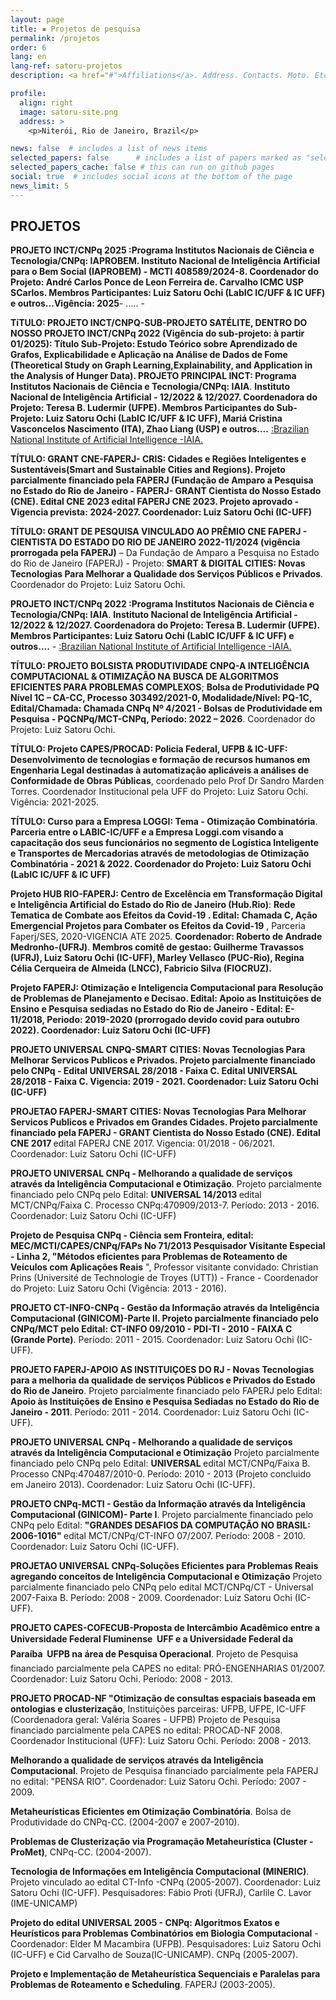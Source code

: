 ```yaml
---
layout: page
title: ▪ Projetos de pesquisa
permalink: /projetos
order: 6
lang: en
lang-ref: satoru-projetos
description: <a href="#">Affiliations</a>. Address. Contacts. Moto. Etc.

profile:
  align: right
  image: satoru-site.png
  address: >
    <p>Niterói, Rio de Janeiro, Brazil</p>

news: false  # includes a list of news items
selected_papers: false      # includes a list of papers marked as "selected={true}" (only run locally!)
selected_papers_cache: false # this can run on github pages
social: true  # includes social icons at the bottom of the page
news_limit: 5
---
```

## **PROJETOS**


**PROJETO INCT/CNPq 2025 :Programa Institutos Nacionais de Ciência e Tecnologia/CNPq: IAPROBEM. Instituto Nacional de Inteligência Artificial para o Bem Social (IAPROBEM) - MCTI 408589/2024-8. Coordenador do Projeto: André Carlos Ponce de Leon Ferreira de. Carvalho ICMC USP SCarlos. Membros Participantes: Luiz Satoru Ochi (LabIC IC/UFF & IC UFF) e outros...Vigência: 2025**- ..... - 

**TíTULO: PROJETO INCT/CNPQ-SUB-PROJETO SATÉLITE, DENTRO DO NOSSO PROJETO INCT/CNPq 2022 (Vigência do sub-projeto: à partir 01/2025): Título Sub-Projeto: Estudo Teórico sobre Aprendizado de Grafos, Explicabilidade e Aplicação na Análise de Dados de Fome (Theoretical Study on Graph Learning,Explainability, and Application in the Analysis of Hunger Data). PROJETO PRINCIPAL INCT: Programa Institutos Nacionais de Ciência e Tecnologia/CNPq: IAIA**. **Instituto Nacional de Inteligência Artificial - 12/2022 & 12/2027. Coordenadora do Projeto: Teresa B. Ludermir (UFPE). Membros Participantes do Sub-Projeto: Luiz Satoru Ochi (LabIC IC/UFF & IC UFF), Mariá Cristina Vasconcelos Nascimento (ITA), Zhao Liang (USP) e outros....** [:Brazilian National Institute
of Artificial Intelligence -IAIA.](https://inct-iaia.vercel.app/)

**TÍTULO: GRANT CNE-FAPERJ- CRIS: Cidades e Regiões Inteligentes e Sustentáveis(Smart and Sustainable Cities and Regions). 
Projeto parcialmente financiado pela FAPERJ (Fundação de Amparo a Pesquisa no Estado do Rio de Janeiro - FAPERJ- GRANT Cientista do Nosso Estado (CNE).
Edital CNE 2023 </b> edital FAPERJ CNE 2023. Projeto aprovado - Vigencia prevista: 2024-2027.
Coordenador: Luiz Satoru Ochi (IC-UFF)** 

**TÍTULO: GRANT DE PESQUISA VINCULADO AO PRÊMIO CNE FAPERJ - CIENTISTA DO ESTADO DO RIO DE JANEIRO 2022-11/2024 (vigência prorrogada pela FAPERJ)** – Da Fundação de Amparo a Pesquisa no Estado do Rio de Janeiro (FAPERJ) - Projeto: **SMART & DIGITAL CITIES: Novas Tecnologias Para Melhorar a Qualidade dos Serviços Públicos e Privados**. Coordenador do Projeto: Luiz Satoru Ochi.

**PROJETO INCT/CNPq 2022 :Programa Institutos Nacionais de Ciência e Tecnologia/CNPq: IAIA**. **Instituto Nacional de Inteligência Artificial - 12/2022 & 12/2027. Coordenadora do Projeto: Teresa B. Ludermir (UFPE). Membros Participantes: Luiz Satoru Ochi (LabIC IC/UFF & IC UFF) e outros....** - [:Brazilian National Institute
of Artificial Intelligence -IAIA.](https://inct-iaia.vercel.app/)

**TÍTULO: PROJETO BOLSISTA PRODUTIVIDADE CNPQ-A INTELIGÊNCIA COMPUTACIONAL & OTIMIZAÇÃO NA BUSCA DE ALGORITMOS EFICIENTES
PARA PROBLEMAS COMPLEXOS**; **Bolsa de Produtividade PQ Nível 1C – CA-CC, Processo 303492/2021-0, Modalidade/Nível: PQ-1C, Edital/Chamada: Chamada CNPq Nº 4/2021 - Bolsas de Produtividade em Pesquisa - PQCNPq/MCT-CNPq, Período: 2022 – 2026**. Coordenador do Projeto: Luiz Satoru Ochi.

**TÍTULO: Projeto CAPES/PROCAD: Policia Federal, UFPB & IC-UFF: Desenvolvimento de tecnologias e formação de recursos humanos em Engenharia Legal destinadas à automatização aplicáveis a análises de Conformidade de Obras Públicas**, coordenado pelo Prof Dr Sandro Marden Torres. Coordenador Institucional pela UFF do Projeto: Luiz Satoru Ochi. Vigência: 2021-2025.
	

**TÍTULO: Curso para a Empresa LOGGI: Tema - Otimização Combinatória**. **Parceria entre o LABIC-IC/UFF e a Empresa Loggi.com visando a capacitação dos seus funcionários no segmento de Logística Inteligente e Transportes de Mercadorias através de metodologias de Otimização Combinatória - 2021 & 2022. Coordenador do Projeto: Luiz Satoru Ochi (LabIC IC/UFF & IC UFF)**

**Projeto HUB RIO-FAPERJ: Centro de Excelência em Transformação Digital e Inteligência Artificial do Estado do Rio de Janeiro (Hub.Rio)**: **Rede Tematica de Combate aos Efeitos da Covid-19 .  Edital: Chamada C,  Ação Emergencial Projetos para Combater os Efeitos da Covid-19** , Parceria Faperj/SES, 2020-VIGENCIA ATE 2025. 
**Coordenador: Roberto de Andrade Medronho-(UFRJ)**. <b>Membros comitê de gestao:  Guilherme Travassos (UFRJ), Luiz Satoru Ochi (IC-UFF),  Marley Vellasco (PUC-Rio), Regina Célia Cerqueira de Almeida (LNCC),  Fabricio Silva (FIOCRUZ). 

**Projeto FAPERJ: Otimização e Inteligencia Computacional para Resolução de Problemas de Planejamento e Decisao.
 Edital: Apoio as Instituições de Ensino e Pesquisa sediadas no Estado do Rio de Janeiro - Edital: E-11/2018, Periodo: 2019-2020 (prorrogado devido covid para outubro 2022)**. Coordenador: Luiz Satoru Ochi (IC-UFF) 

**PROJETO UNIVERSAL CNPQ-SMART CITIES: Novas Tecnologias Para Melhorar Servicos Publicos e Privados**. **Projeto parcialmente financiado pelo CNPq** - **Edital UNIVERSAL 28/2018 - Faixa C**.
 **Edital UNIVERSAL 28/2018 - Faixa C. Vigencia: 2019 - 2021**. Coordenador: Luiz Satoru Ochi (IC-UFF) 

	
**PROJETAO FAPERJ-SMART CITIES: Novas Tecnologias Para Melhorar Servicos Publicos e Privados em Grandes Cidades**. 
Projeto parcialmente financiado pela FAPERJ - GRANT Cientista do Nosso Estado (CNE).
Edital CNE 2017 </b> edital FAPERJ CNE 2017. Vigencia: 01/2018 - 06/2021.
Coordenador: Luiz Satoru Ochi (IC-UFF) 

 **PROJETO UNIVERSAL CNPq - Melhorando a qualidade de serviços através da Inteligência Computacional e Otimização**. Projeto parcialmente financiado pelo CNPq
pelo Edital: <b> UNIVERSAL 14/2013 </b> edital MCT/CNPq/Faixa C. Processo CNPq:470909/2013-7. Período: 2013 - 2016. 
Coordenador: Luiz Satoru Ochi (IC-UFF) 
  
**Projeto de Pesquisa CNPq - Ciência sem Fronteira, edital: MEC/MCTI/CAPES/CNPq/FAPs No 71/2013 Pesquisador Visitante Especial - Linha 2, 
"Métodos eficientes para Problemas de Roteamento de Veículos com Aplicações Reais** ",
 Professor visitante convidado: Christian Prins (Université de Technologie de Troyes (UTT)) - France - Coordenador do Projeto: Luiz Satoru Ochi (Vigência: 2013 - 2016).


 **PROJETO CT-INFO-CNPq - Gestão da Informação através da Inteligência Computacional (GINICOM)-Parte II. Projeto parcialmente 
financiado pelo CNPq/MCT pelo Edital: CT-INFO 09/2010 - PDI-TI - 2010 - FAIXA C (Grande Porte)**.</b> 
Período: 2011 - 2015. 
Coordenador: Luiz Satoru Ochi (IC-UFF). 


**PROJETO FAPERJ-APOIO AS INSTITUIÇOES DO RJ - Novas Tecnologias para a melhoria da qualidade de serviços Públicos e Privados do Estado do Rio de Janeiro**. Projeto parcialmente financiado pelo FAPERJ
pelo Edital: <b> Apoio às Instituições de Ensino e Pesquisa Sediadas no Estado do Rio de Janeiro - 2011</b>. 
Período: 2011 - 2014. Coordenador: Luiz Satoru Ochi (IC-UFF). 
  
  
**PROJETO UNIVERSAL CNPq - Melhorando a qualidade de serviços através da Inteligência Computacional e Otimização**  Projeto parcialmente financiado pelo CNPq
pelo Edital: <b> UNIVERSAL </b> edital MCT/CNPq/Faixa B. Processo CNPq:470487/2010-0. Período: 2010 - 2013 (Projeto concluido em Janeiro 2013). 
Coordenador: Luiz Satoru Ochi (IC-UFF). 
 
 
**PROJETO CNPq-MCTI - Gestão da Informação através da Inteligência Computacional (GINICOM)- Parte I**. Projeto parcialmente financiado pelo CNPq
pelo Edital: <b> "GRANDES DESAFIOS DA COMPUTAÇÃO NO BRASIL: 2006-1016" </b> edital MCT/CNPq/CT-INFO 07/2007. Período: 2008 - 2010. 
Coordenador: Luiz Satoru Ochi (IC-UFF). 
  
  
**PROJETAO UNIVERSAL CNPq-Soluções Eficientes para Problemas Reais agregando conceitos de Inteligência Computacional e Otimização** 
Projeto parcialmente financiado pelo CNPq pelo edital MCT/CNPq/CT - Universal 2007-Faixa B. Período: 2008 - 2009. Coordenador: Luiz Satoru Ochi (IC-UFF). 
 
 
 
 **PROJETO CAPES-COFECUB-Proposta de Intercâmbio Acadêmico entre a Universidade Federal Fluminense  UFF e a Universidade Federal da Paraíba  UFPB
na área de Pesquisa Operacional**. Projeto de Pesquisa financiado parcialmente pela CAPES no edital: PRÓ-ENGENHARIAS 01/2007. Coordenador: Luiz Satoru Ochi. Período: 2008 - 2013.
  
  
 **PROJETO PROCAD-NF "Otimização de consultas espaciais baseada em ontologias e clusterização**, Instituições parceiras: UFPB, UFPE, IC-UFF (Coordenadora geral: Valéria Soares - UFPB)</b> Projeto de Pesquisa financiado parcialmente pela CAPES no edital: PROCAD-NF 2008. Coordenador Institucional (UFF): Luiz Satoru Ochi. Período: 2008 - 2013.
 
 
 **Melhorando a qualidade de serviços através da Inteligência Computacional**. Projeto de Pesquisa financiado parcialmente pela FAPERJ no edital: "PENSA RIO". Coordenador: Luiz Satoru Ochi. Período: 2007 - 2009.
  
  
 **Metaheurísticas Eficientes em Otimização Combinatória**.</b> Bolsa de Produtividade do   CNPq-CC. (2004-2007 e 2007-2010).
  
  
 **Problemas de Clusterização via Programação Metaheurística (Cluster - ProMet)**,   CNPq-CC. (2004-2007).
  
  
 **Tecnologia de Informações em Inteligência Computacional (MINERIC)**. Projeto vinculado ao edital CT-Info -CNPq
 (2005-2007). Coordenador: Luiz Satoru Ochi (IC-UFF). Pesquisadores: Fábio Proti (UFRJ), Carlile C. Lavor (IME-UNICAMP)
  
  
 **Projeto do edital UNIVERSAL 2005 - CNPq: Algoritmos Exatos e Heurísticos para Problemas Combinatórios em Biologia Computacional** -  Coordenador: Elder M Macambira (UFPB). Pesquisadores: Luiz Satoru Ochi (IC-UFF) e Cid Carvalho de Souza(IC-UNICAMP). CNPq (2005-2007).
  
  
**Projeto e Implementação de Metaheurística Sequenciais e Paralelas para Problemas de   Roteamento e Scheduling**.</b> FAPERJ (2003-2005).
 

